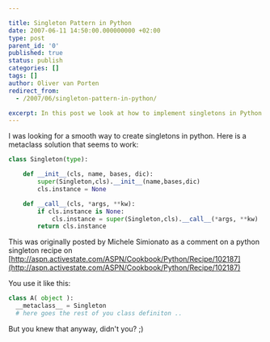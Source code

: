 ```yaml
---

title: Singleton Pattern in Python
date: 2007-06-11 14:50:00.000000000 +02:00
type: post
parent_id: '0'
published: true
status: publish
categories: []
tags: []
author: Oliver van Porten
redirect_from:
  - /2007/06/singleton-pattern-in-python/

excerpt: In this post we look at how to implement singletons in Python
---
```

I was looking for a smooth way to create singletons in python. Here is a metaclass solution that seems to work:

``` python
class Singleton(type):

    def __init__(cls, name, bases, dic):
        super(Singleton,cls).__init__(name,bases,dic)
        cls.instance = None

    def __call__(cls, *args, **kw):
        if cls.instance is None:
            cls.instance = super(Singleton,cls).__call__(*args, **kw)
        return cls.instance
```

This was originally posted by Michele Simionato as a comment on a python singleton recipe on [http://aspn.activestate.com/ASPN/Cookbook/Python/Recipe/102187](http://aspn.activestate.com/ASPN/Cookbook/Python/Recipe/102187)

You use it like this:

``` python 
class A( object ):
  __metaclass__ = Singleton
  # here goes the rest of you class definiton ..
```

But you knew that anyway, didn't you? ;)